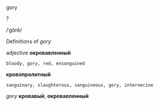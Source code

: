gory

?

/ˈɡôrē/

Definitions of _gory_

adjective
**окровавленный**

    bloody, gory, red, ensanguined
**кровопролитный**

    sanguinary, slaughterous, sanguineous, gory, internecine

_gory_
**кровавый**, **окровавленный**